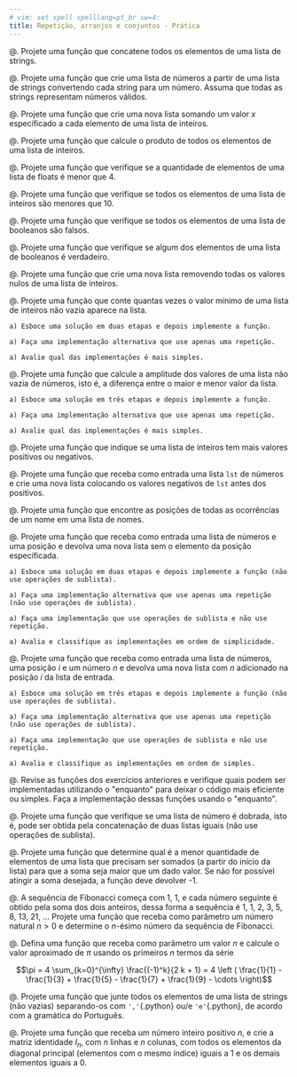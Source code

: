 ```yaml
---
# vim: set spell spelllang=pt_br sw=4:
title: Repetição, arranjos e conjuntos - Prática
---
```


<!-- Básico -->

@. Projete uma função que concatene todos os elementos de uma lista de strings.

@. Projete uma função que crie uma lista de números a partir de uma lista de strings convertendo cada string para um número. Assuma que todas as strings representam números válidos.

@. Projete uma função que crie uma nova lista somando um valor $x$ especificado a cada elemento de uma lista de inteiros.

@. Projete uma função que calcule o produto de todos os elementos de uma lista de inteiros.


<!-- Seleção -->

@. Projete uma função que verifique se a quantidade de elementos de uma lista de floats é menor que 4.

@. Projete uma função que verifique se todos os elementos de uma lista de inteiros são menores que 10.

@. Projete uma função que verifique se todos os elementos de uma lista de booleanos são falsos.

@. Projete uma função que verifique se algum dos elementos de uma lista de booleanos é verdadeiro.

@. Projete uma função que crie uma nova lista removendo todas os valores nulos de uma lista de inteiros.


<!-- Esboço e calculo de mais de um valor-->

@. Projete uma função que conte quantas vezes o valor mínimo de uma lista de inteiros não vazia aparece na lista.

    a) Esboce uma solução em duas etapas e depois implemente a função.

    a) Faça uma implementação alternativa que use apenas uma repetição.

    a) Avalie qual das implementações é mais simples.

@. Projete uma função que calcule a amplitude dos valores de uma lista não vazia de números, isto é, a diferença entre o maior e menor valor da lista.

    a) Esboce uma solução em três etapas e depois implemente a função.

    a) Faça uma implementação alternativa que use apenas uma repetição.

    a) Avalie qual das implementações é mais simples.

@. Projete uma função que indique se uma lista de inteiros tem mais valores positivos ou negativos.

@. Projete uma função que receba como entrada uma lista `lst` de números e crie uma nova lista colocando os valores negativos de `lst` antes dos positivos.


<!-- Indíce e range -->

@. Projete uma função que encontre as posições de todas as ocorrências de um nome em uma lista de nomes.

@. Projete uma função que receba como entrada uma lista de números e uma posição e devolva uma nova lista sem o elemento da posição especificada.

    a) Esboce uma solução em duas etapas e depois implemente a função (não use operações de sublista).

    a) Faça uma implementação alternativa que use apenas uma repetição (não use operações de sublista).

    a) Faça uma implementação que use operações de sublista e não use repetição.

    a) Avalia e classifique as implementações em ordem de simplicidade.

@. Projete uma função que receba como entrada uma lista de números, uma posição $i$ e um número $n$ e devolva uma nova lista com $n$ adicionado na posição $i$ da lista de entrada.

    a) Esboce uma solução em três etapas e depois implemente a função (não use operações de sublista).

    a) Faça uma implementação alternativa que use apenas uma repetição (não use operações de sublista).

    a) Faça uma implementação que use operações de sublista e não use repetição.

    a) Avalia e classifique as implementações em ordem de simples.


<!-- Enquanto e generalização a partir de repetição física de código -->

@. Revise as funções dos exercícios anteriores e verifique quais podem ser implementadas utilizando o "enquanto" para deixar o código mais eficiente ou simples. Faça a implementação dessas funções usando o "enquanto".

@. Projete uma função que verifique se uma lista de número é dobrada, isto é, pode ser obtida pela concatenação de duas listas iguais (não use operações de sublista).

@. Projete uma função que determine qual é a menor quantidade de elementos de uma lista que precisam ser somados (a partir do início da lista) para que a soma seja maior que um dado valor. Se não for possível atingir a soma desejada, a função deve devolver -1.


<!-- Repetição sem listas -->

@. A sequência de Fibonacci começa com 1, 1, e cada número seguinte é obtido pela soma dos dois anteiros, dessa forma a sequência é 1, 1, 2, 3, 5, 8, 13, 21, ... Projete uma função que receba como parâmetro um número natural $n > 0$ e determine o $n$-ésimo número da sequência de Fibonacci.

@. Defina uma função que receba como parâmetro um valor $n$ e calcule o valor aproximado de $\pi$ usando os primeiros $n$ termos da série

   $$\pi = 4 \sum_{k=0}^{\infty} \frac{(-1)^k}{2 k + 1}
       = 4 \left ( \frac{1}{1} - \frac{1}{3} + \frac{1}{5} - \frac{1}{7} + \frac{1}{9} - \cdots  \right)$$


<!-- Outros -->

@. Projete uma função que junte todos os elementos de uma lista de strings (não vazias) separando-os com `','`{.python} ou/e `'e'`{.python}, de acordo com a gramática do Português.

@. Projete uma função que receba um número inteiro positivo $n$, e crie a matriz identidade $I_n$, com $n$ linhas e $n$ colunas, com todos os elementos da diagonal principal (elementos com o mesmo índice) iguais a 1 e os demais elementos iguais a 0.
